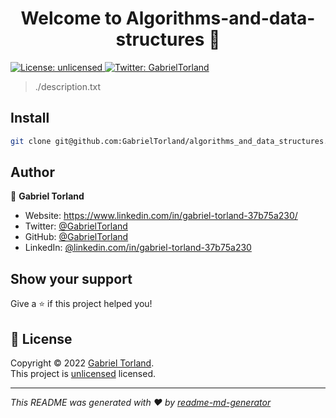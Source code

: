 <h1 align="center">Welcome to Algorithms-and-data-structures 👋</h1>
<p>
  <a href="¨" target="_blank">
    <img alt="License: unlicensed" src="https://img.shields.io/badge/License-unlicensed-yellow.svg" />
  </a>
  <a href="https://twitter.com/GabrielTorland" target="_blank">
    <img alt="Twitter: GabrielTorland" src="https://img.shields.io/twitter/follow/GabrielTorland.svg?style=social" />
  </a>
</p>

> ./description.txt

## Install

```sh
git clone git@github.com:GabrielTorland/algorithms_and_data_structures.git
```

## Author

👤 **Gabriel Torland**

* Website: https://www.linkedin.com/in/gabriel-torland-37b75a230/
* Twitter: [@GabrielTorland](https://twitter.com/GabrielTorland)
* GitHub: [@GabrielTorland](https://github.com/GabrielTorland)
* LinkedIn: [@linkedin.com\/in\/gabriel-torland-37b75a230](https://linkedin.com/in/linkedin.com\/in\/gabriel-torland-37b75a230)

## Show your support

Give a ⭐️ if this project helped you!

## 📝 License

Copyright © 2022 [Gabriel Torland](https://github.com/GabrielTorland).<br />
This project is [unlicensed](¨) licensed.

***
_This README was generated with ❤️ by [readme-md-generator](https://github.com/kefranabg/readme-md-generator)_